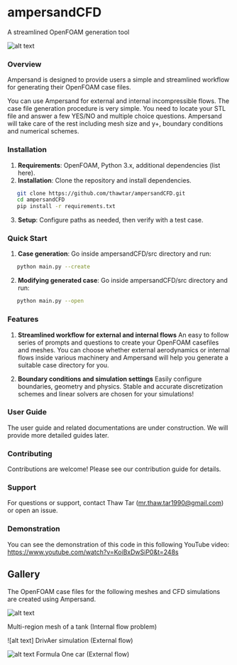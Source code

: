# ampersandCFD
A streamlined OpenFOAM generation tool 

![alt text](https://github.com/thawtar/ampersandCFD/blob/main/images/ampersand_ss.jpg)

### Overview
Ampersand is designed to provide users a simple and streamlined workflow for generating their OpenFOAM case files.

You can use Ampersand for external and internal incompressible flows. The case file generation procedure is very simple. You need to locate your STL file and answer a few YES/NO and multiple choice questions. Ampersand will take care of the rest including mesh size and y+, boundary conditions and numerical schemes.

### Installation
1. **Requirements**: OpenFOAM, Python 3.x, additional dependencies (list here).
2. **Installation**: Clone the repository and install dependencies.

```bash
   git clone https://github.com/thawtar/ampersandCFD.git
   cd ampersandCFD
   pip install -r requirements.txt
```

3. **Setup**: Configure paths as needed, then verify with a test case.


### Quick Start
1. **Case generation**: Go inside ampersandCFD/src directory and run:
```bash
   python main.py --create
```

2. **Modifying generated case**: Go inside ampersandCFD/src directory and run:
```bash
   python main.py --open
```

### Features
1. **Streamlined workflow for external and internal flows**
An easy to follow series of prompts and questions to create your OpenFOAM casefiles and meshes. You can choose whether external aerodynamics or internal flows inside various machinery and Ampersand will help you generate a suitable case directory for you.

2. **Boundary conditions and simulation settings**
Easily configure boundaries, geometry and physics. Stable and accurate discretization schemes and linear solvers are chosen for your simulations!

### User Guide
The user guide and related documentations are under construction. We will provide more detailed guides later.

### Contributing 
Contributions are welcome! Please see our contribution guide for details.

### Support
For questions or support, contact Thaw Tar (mr.thaw.tar1990@gmail.com) or open an issue.


### Demonstration 
You can see the demonstration of this code in this following YouTube video:
https://www.youtube.com/watch?v=KoiBxDwSiP0&t=248s


## Gallery 
The OpenFOAM case files for the following meshes and CFD simulations are created using Ampersand.

![alt text](https://github.com/thawtar/ampersandCFD/blob/main/images/drivAer_steady_state_defects.png)

Multi-region mesh of a tank (Internal flow problem)

![alt text]
DrivAer simulation (External flow)

![alt text](https://github.com/thawtar/ampersandCFD/blob/main/images/1729773467507.jpg)
Formula One car (External flow)


